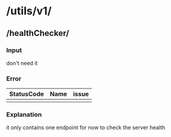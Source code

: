 
# /utils/v1/

## /healthChecker/
### Input
don't need it

### Error
|StatusCode|Name|issue|
|:-----------|:-----------|-----------:|
| | | |

### Explanation
it only contains one endpoint for now to check the server health
